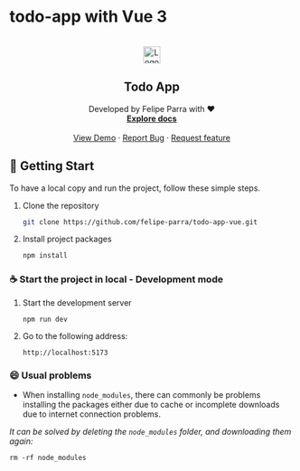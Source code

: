 # todo-app with Vue 3

<br />
<div align="center">
  <a href="https://github.com/felipe-parra/todo-app-vue">
    <img src="https://github.com/felipe-parra/todo-app-vue/blob/master/public/favicon.ico" alt="Logo" width="auto" height="30">
  </a>

  <h2 align="center">Todo App</h2>

  <p align="center">
  Developed by Felipe Parra with ❤️
    <br />
    <a href="https://github.com/felipe-parra/todo-app-vue"><strong>Explore docs</strong></a>
    <br />
    <br />
    <a href="https://todo-apps-7d929.web.app/todos">View Demo</a>
    ·
    <a href="https://github.com/felipe-parra/todo-app-vue/issues">Report Bug</a>
    ·
    <a href="https://github.com/felipe-parra/todo-app-vue/issues">Request feature</a>
  </p>
</div>

## 🚀 Getting Start

To have a local copy and run the project, follow these simple steps.

1. Clone the repository

   ```sh
   git clone https://github.com/felipe-parra/todo-app-vue.git
   ```

2. Install project packages

   ```sh
   npm install
   ```

### ☕ Start the project in local - Development mode

1.  Start the development server

    ```
    npm run dev
    ```

2.  Go to the following address:
    ```
    http://localhost:5173
    ```

<!-- ### ☕ Initial database data

1. Running the seeder

  Note: it is important to understand that the seeder is going to insert initial data, and there may be conflicts with previously created initial data that has been modified.

    ```
    npm run seed
    ``` -->

### 😄 Usual problems

- When installing `node_modules`, there can commonly be problems installing the packages either due to cache or incomplete downloads due to internet connection problems.

_It can be solved by deleting the `node_modules` folder, and downloading them again:_

```
rm -rf node_modules
```
